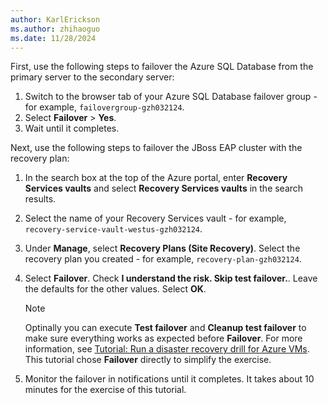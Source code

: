 ```yaml
---
author: KarlErickson
ms.author: zhihaoguo
ms.date: 11/28/2024
---
```


First, use the following steps to failover the Azure SQL Database from the primary server to the secondary server:

1. Switch to the browser tab of your Azure SQL Database failover group - for example, `failovergroup-gzh032124`.
1. Select **Failover** > **Yes**.
1. Wait until it completes.

Next, use the following steps to failover the JBoss EAP cluster with the recovery plan:

1. In the search box at the top of the Azure portal, enter **Recovery Services vaults** and select **Recovery Services vaults** in the search results.
1. Select the name of your Recovery Services vault - for example, `recovery-service-vault-westus-gzh032124`.
1. Under **Manage**, select **Recovery Plans (Site Recovery)**. Select the recovery plan you created - for example, `recovery-plan-gzh032124`.
1. Select **Failover**. Check **I understand the risk. Skip test failover.**. Leave the defaults for the other values. Select **OK**.

   > [!NOTE]
   > Optinally you can execute **Test failover** and **Cleanup test failover** to make sure everything works as expected before **Failover**. For more information, see [Tutorial: Run a disaster recovery drill for Azure VMs](/azure/site-recovery/azure-to-azure-tutorial-dr-drill). This tutorial chose **Failover** directly to simplify the exercise.

1. Monitor the failover in notifications until it completes. It takes about 10 minutes for the exercise of this tutorial.
